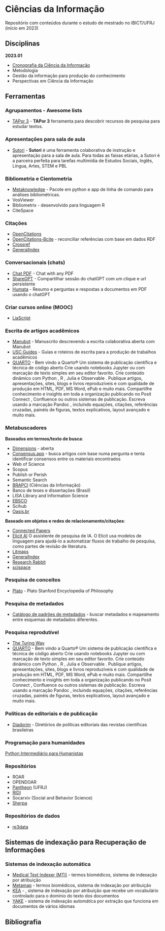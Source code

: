 # Ciências da Informação

Repositório com conteúdos durante o estudo de mestrado no IBICT/UFRJ (início em 2023)

## Disciplinas

**2023.01**

- [Cronografia da Ciência da Informação](/disciplinas/cronografia-da-ciencia-da-informacao.md)
- Metodologia
- Gestão da informação para produção do conhecimento
- Perspectivas em Ciência da Informação

## Ferramentas

### Agrupamentos - Awesome lists

- [TAPor 3](https://tapor.ca/home) - **TAPor 3** ferramenta para descobrir recursos de pesquisa para estudar textos.

### Apresentações para sala de aula

- [Sutori](https://www.sutori.com/en/) - **Sutori** é uma ferramenta colaborativa de instrução e apresentação para a sala de aula. Para todas as faixas etárias, a Sutori é a parceira perfeita para tarefas multimídia de Estudos Sociais, Inglês, Língua, Artes, STEM e PBL

### Bibliometria e Cientometria

- [Metaknowledge](https://metaknowledge.readthedocs.io/en/latest/) - Pacote em python e app de linha de comando para análises bibliométricas.
- VosViewer
- Bibliometrix - desenvolvido para linguagem R
- CiteSpace

### Citações

- [OpenCitations](https://opencitations.net/)
- [OpenCitations-Bcite](https://github.com/opencitations/bcite) - reconciliar referências com base em dados RDF
- [Crossref](https://www.crossref.org/)
- [GeneralIndex](https://archive.org/details/GeneralIndex)

### Conversacionais (chats)

- [Chat PDF](https://www.chatpdf.com/) - Chat with any PDF
- [ShareGPT](https://sharegpt.com/) - Compartilhar sessão do chatGPT com um clique e url persistente
- [Humata](https://humata.ai) - Resumo e perguntas e respostas a documentos em PDF usando o chatGPT 

### Criar cursos online (MOOC)

- [LiaScript](https://liascript.github.io/)


### Escrita de artigos acadêmicos

- [Manubot](https://greenelab.github.io/meta-review/) - Manuscrito descrevendo a escrita colaborativa aberta com Manubot
- [USC Guides](https://libguides-usc-edu.translate.goog/writingguide) - Guias e roteiros de escrita para a produção de trabalhos acadêmicos
- [QUARTO](https://quarto.org/) - Bem vindo a Quarto® Um sistema de publicação científica e técnica de código aberto Crie usando notebooks Jupyter ou com marcação de texto simples em seu editor favorito. Crie conteúdo dinâmico com Python , R , Julia e Observable . Publique artigos, apresentações, sites, blogs e livros reproduzíveis e com qualidade de produção em HTML, PDF, MS Word, ePub e muito mais. Compartilhe conhecimento e insights em toda a organização publicando no Posit Connect , Confluence ou outros sistemas de publicação. Escreva usando a marcação Pandoc , incluindo equações, citações, referências cruzadas, painéis de figuras, textos explicativos, layout avançado e muito mais.

### Metabuscadores

**Baseados em termos/texto de busca**:

- [Dimensions](https://www.dimensions.ai) - aberta
- [Consensus.app](https://consensus.app/) - busca artigos com base numa pergunta e tenta identificar consensos entre os materiais encontrados
- Web of Science
- Scopus
- Publish or Perish
- Semantic Search
- [BRAPCI](https://brapci.inf.br) (Ciências da Informação)
- Banco de teses e dissertações (Brasil)
- LISA Library and Information Science
- [EBSCO](https://www.ebsco.com)
- Scihub
- [Oasis.br](https://oasisbr.ibict.br/)


**Baseado em objetos e redes de relacionamento/citações**:

- [Connected Papers](https://www.connectedpapers.com/)
- [Elicit AI](https://elicit.org) O assistente de pesquisa de IA. O Elicit usa modelos de linguagem para ajudá-lo a automatizar fluxos de trabalho de pesquisa, como partes de revisão de literatura.
- [Litmaps](https://app.litmaps.com/)
- [GeneralIndex](https://archive.org/details/GeneralIndex)
- [Research Rabbit](https://researchrabbitapp.com/home)
- [scispace](https://typeset.io/)

### Pesquisa de conceitos

- [Plato](https://plato.stanford.edu/) - Plato Stanford Encyclopedia of Philosophy

### Pesquisa de metadados

- [Catálogo de padrões de metadados](https://rdamsc.bath.ac.uk/) - buscar metadados e mapeamento entre esquemas de metadados diferentes.

### Pesquisa reprodutível

- [The Turing Way](https://the-turing-way.netlify.app/reproducible-research/reproducible-research.html)
- [QUARTO](https://quarto.org/) - Bem vindo a Quarto® Um sistema de publicação científica e técnica de código aberto Crie usando notebooks Jupyter ou com marcação de texto simples em seu editor favorito. Crie conteúdo dinâmico com Python , R , Julia e Observable . Publique artigos, apresentações, sites, blogs e livros reproduzíveis e com qualidade de produção em HTML, PDF, MS Word, ePub e muito mais. Compartilhe conhecimento e insights em toda a organização publicando no Posit Connect , Confluence ou outros sistemas de publicação. Escreva usando a marcação Pandoc , incluindo equações, citações, referências cruzadas, painéis de figuras, textos explicativos, layout avançado e muito mais.

### Políticas de editoriais e de publicação

- [Diadorim](https://diadorim.ibict.br/) - Diretórios de políticas editoriais das revistas científicas brasileiras

### Programação para humanidades

[Python Intermediário para Humanistas](http://intermediate-python.pythonhumanities.com/intro.html)

### Repositórios

- ROAR
- OPENDOAR
- [Pantheon](https://pantheon.ufrj.br) (UFRJ)
- [RIDI](http://ridi.ibict.br)
- Socarxiv (Social and Behavior Science)
- [Sherpa](https://sherpa.ac.uk/)


### Repositórios de dados

- [re3data](https://re3data.org)


## Sistemas de indexação para Recuperação de Informações

### Sistemas de indexação automática

- [Medical Text Indexer (MTI)](https://ii.nlm.nih.qov/Interactive/MTI/mti.shtml) - termos biomédicos, sistema de indexação por atribuição
- [Metamap](https://metamap.nlm.nih.govl) - termos biomédicos, sistema de indexação por atribuição
- [KEA](http://community.nzdl.org/kea/_) - , sistema de indexação por atribuição que recebe um vocabulário controlado para o domínio do texto dos documentos
- [YAKE](http://yake.inesctec.ptl) - sistema de indexação automática por extração que funciona em documentos de vários idiomas

## Bibliografia 
